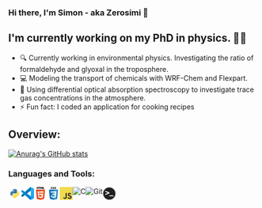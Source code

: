 ### Hi there, I'm Simon - aka Zerosimi 👋

## I'm currently working on my PhD in physics. 👨‍🎓

- 🔍 Currently working in environmental physics. Investigating the ratio of formaldehyde and glyoxal in the troposphere.
- 💻 Modeling the transport of chemicals with WRF-Chem and Flexpart.
- 🔭 Using differential optical absorption spectroscopy to investigate trace gas concentrations in the atmosphere.
- ⚡  Fun fact: I coded an application for cooking recipes

## Overview:

[![Anurag's GitHub stats](https://github-readme-stats.vercel.app/api?username=zerosimi&theme=material-palenight&show_icons=true&icon_color=7f64a4&rank_icon=github)](https://github.com/anuraghazra/github-readme-stats)

### Languages and Tools:

[<img align="left" alt="Python" height="26px" src="https://raw.githubusercontent.com/github/explore/80688e429a7d4ef2fca1e82350fe8e3517d3494d/topics/python/python.png" />](#)
[<img align="left" alt="Visual Studio Code" height="26px" src="https://raw.githubusercontent.com/github/explore/80688e429a7d4ef2fca1e82350fe8e3517d3494d/topics/visual-studio-code/visual-studio-code.png" />](#)
[<img align="left" alt="HTML5" height="26px" src="https://raw.githubusercontent.com/github/explore/80688e429a7d4ef2fca1e82350fe8e3517d3494d/topics/html/html.png" />](#)
[<img align="left" alt="CSS3" height="26px" src="https://raw.githubusercontent.com/github/explore/80688e429a7d4ef2fca1e82350fe8e3517d3494d/topics/css/css.png" />](#)
[<img align="left" alt="JavaScript" height="26px" src="https://raw.githubusercontent.com/github/explore/80688e429a7d4ef2fca1e82350fe8e3517d3494d/topics/javascript/javascript.png" />](#)
[<img align="left" alt="C" height="26px" src="https://upload.wikimedia.org/wikipedia/commons/1/19/C_Logo.png?20201023095457" />](#)
[<img align="left" alt="Git" height="26px" src="https://git-scm.com/images/logos/logomark-orange@2x.png" />](#)
[<img align="left" alt="Terminal" height="26px" src="https://raw.githubusercontent.com/github/explore/80688e429a7d4ef2fca1e82350fe8e3517d3494d/topics/terminal/terminal.png" />](#)

<br />
<br />

[linkedin]: www.linkedin.com/in/simon-bittner-b62847228
